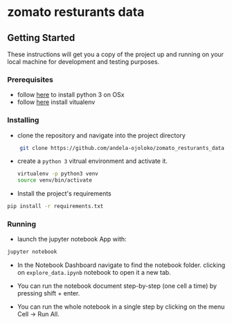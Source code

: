 # zomato resturants data 
## Getting Started
These instructions will get you a copy of the project up and running on your local machine for development and testing purposes. 

### Prerequisites
- follow [here](https://docs.python-guide.org/starting/install3/osx/ "python 3 install guide") to install python 3 on OSx
- follow [here](https://docs.python-guide.org/dev/virtualenvs/#lower-level-virtualenv "install virtualenv") install vitualenv

### Installing

- clone the repository and navigate into the project directory
``` bash
    git clone https://github.com/andela-ojoloko/zomato_resturants_data.git && cd zomato_resturants_data
```

- create a `python 3` vitrual environment and activate it.
   
    ```bash
    virtualenv -p python3 venv
    source venv/bin/activate
    ```
- Install the project's requirements
```bash
pip install -r requirements.txt
```

### Running

- launch the jupyter notebook App with:
```bash
jupyter notebook
```
- In the Notebook Dashboard navigate to find the notebook folder. clicking on `explore_data.ipynb` notebook to open it a new tab.

- You can run the notebook document step-by-step (one cell a time) by pressing shift + enter.

- You can run the whole notebook in a single step by clicking on the menu Cell -> Run All.
